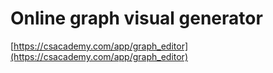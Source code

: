 # Online graph visual generator

[https://csacademy.com/app/graph_editor](https://csacademy.com/app/graph_editor)